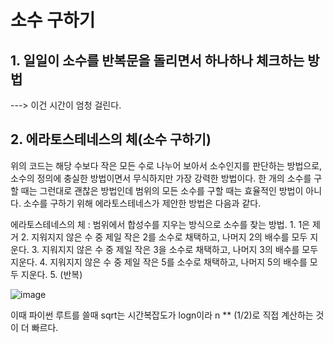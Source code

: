 # 소수 구하기

## 1. 일일이 소수를 반복문을 돌리면서 하나하나 체크하는 방법
---> 이건 시간이 엄청 걸린다.

## 2. 에라토스테네스의 체(소수 구하기)
위의 코드는 해당 수보다 작은 모든 수로 나누어 보아서 소수인지를 판단하는 방법으로, 소수의 정의에 충실한 방법이면서 무식하지만 가장 강력한 방법이다. 한 개의 소수를 구할 때는 그런대로 괜찮은 방법인데 범위의 모든 소수를 구할 때는 효율적인 방법이 아니다. 소수를 구하기 위해 에라토스테네스가 제안한 방법은 다음과 같다.

에라토스테네스의 체 : 범위에서 합성수를 지우는 방식으로 소수를 찾는 방법. 1. 1은 제거 2. 지워지지 않은 수 중 제일 작은 2를 소수로 채택하고, 나머지 2의 배수를 모두 지운다. 3. 지워지지 않은 수 중 제일 작은 3을 소수로 채택하고, 나머지 3의 배수를 모두 지운다. 4. 지워지지 않은 수 중 제일 작은 5를 소수로 채택하고, 나머지 5의 배수를 모두 지운다. 5. (반복)

![image](https://user-images.githubusercontent.com/95357946/195898182-1d800752-6e8f-49aa-bf3d-879b035ad9dd.png)

이때 파이썬 루트를 쓸때 sqrt는 시간복잡도가 logn이라 n ** (1/2)로 직접 계산하는 것이 더 빠르다.
